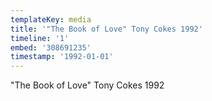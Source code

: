 ```yaml
---
templateKey: media
title: '"The Book of Love" Tony Cokes 1992'
timeline: '1'
embed: '308691235'
timestamp: '1992-01-01'
---
```

"The Book of Love" Tony Cokes 1992

